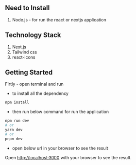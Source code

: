 ## Need to Install
1. Node.js - for run the react or nextjs application

## Technology Stack
1. Next.js
2. Tailwind css
3. react-icons
   
## Getting Started

Firtly - open terminal and run 

- to install all the dependency
```bash
npm install 
```

- then run below command for run the application

```bash
npm run dev
# or
yarn dev
# or
pnpm dev
```

- open below url in your browser to see the result

Open [http://localhost:3000](http://localhost:3000) with your browser to see the result.



